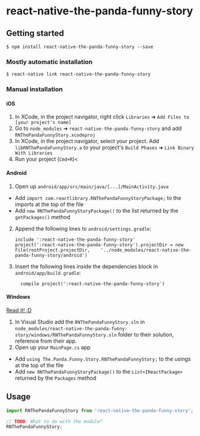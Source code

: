 
# react-native-the-panda-funny-story

## Getting started

`$ npm install react-native-the-panda-funny-story --save`

### Mostly automatic installation

`$ react-native link react-native-the-panda-funny-story`

### Manual installation


#### iOS

1. In XCode, in the project navigator, right click `Libraries` ➜ `Add Files to [your project's name]`
2. Go to `node_modules` ➜ `react-native-the-panda-funny-story` and add `RNThePandaFunnyStory.xcodeproj`
3. In XCode, in the project navigator, select your project. Add `libRNThePandaFunnyStory.a` to your project's `Build Phases` ➜ `Link Binary With Libraries`
4. Run your project (`Cmd+R`)<

#### Android

1. Open up `android/app/src/main/java/[...]/MainActivity.java`
  - Add `import com.reactlibrary.RNThePandaFunnyStoryPackage;` to the imports at the top of the file
  - Add `new RNThePandaFunnyStoryPackage()` to the list returned by the `getPackages()` method
2. Append the following lines to `android/settings.gradle`:
  	```
  	include ':react-native-the-panda-funny-story'
  	project(':react-native-the-panda-funny-story').projectDir = new File(rootProject.projectDir, 	'../node_modules/react-native-the-panda-funny-story/android')
  	```
3. Insert the following lines inside the dependencies block in `android/app/build.gradle`:
  	```
      compile project(':react-native-the-panda-funny-story')
  	```

#### Windows
[Read it! :D](https://github.com/ReactWindows/react-native)

1. In Visual Studio add the `RNThePandaFunnyStory.sln` in `node_modules/react-native-the-panda-funny-story/windows/RNThePandaFunnyStory.sln` folder to their solution, reference from their app.
2. Open up your `MainPage.cs` app
  - Add `using The.Panda.Funny.Story.RNThePandaFunnyStory;` to the usings at the top of the file
  - Add `new RNThePandaFunnyStoryPackage()` to the `List<IReactPackage>` returned by the `Packages` method


## Usage
```javascript
import RNThePandaFunnyStory from 'react-native-the-panda-funny-story';

// TODO: What to do with the module?
RNThePandaFunnyStory;
```
  